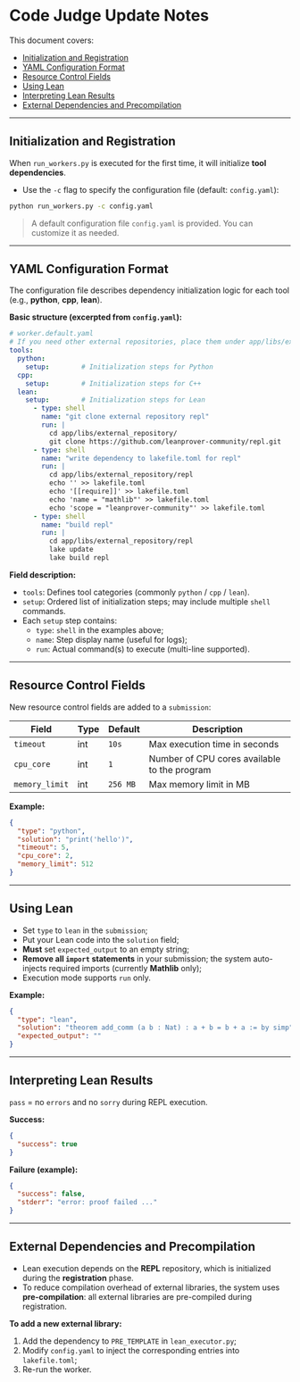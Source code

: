 # Code Judge Update Notes

This document covers:

- [Initialization and Registration](#initialization-and-registration)
- [YAML Configuration Format](#yaml-configuration-format)
- [Resource Control Fields](#resource-control-fields)
- [Using Lean](#using-lean)
- [Interpreting Lean Results](#interpreting-lean-results)
- [External Dependencies and Precompilation](#external-dependencies-and-precompilation)

---

<a id="initialization-and-registration"></a>
## Initialization and Registration

When `run_workers.py` is executed for the first time, it will initialize **tool dependencies**.

- Use the `-c` flag to specify the configuration file (default: `config.yaml`):

```bash
python run_workers.py -c config.yaml
```

> A default configuration file `config.yaml` is provided. You can customize it as needed.

---

<a id="yaml-configuration-format"></a>
## YAML Configuration Format

The configuration file describes dependency initialization logic for each tool (e.g., **python**, **cpp**, **lean**).

**Basic structure (excerpted from `config.yaml`):**

```yaml
# worker.default.yaml
# If you need other external repositories, place them under app/libs/external_repository
tools:
  python:
    setup:        # Initialization steps for Python
  cpp:
    setup:        # Initialization steps for C++
  lean:
    setup:        # Initialization steps for Lean
      - type: shell
        name: "git clone external repository repl"
        run: |
          cd app/libs/external_repository/
          git clone https://github.com/leanprover-community/repl.git
      - type: shell
        name: "write dependency to lakefile.toml for repl"
        run: |
          cd app/libs/external_repository/repl
          echo '' >> lakefile.toml
          echo '[[require]]' >> lakefile.toml
          echo 'name = "mathlib"' >> lakefile.toml
          echo 'scope = "leanprover-community"' >> lakefile.toml
      - type: shell
        name: "build repl"
        run: |
          cd app/libs/external_repository/repl
          lake update
          lake build repl
```

**Field description:**

- `tools`: Defines tool categories (commonly `python` / `cpp` / `lean`).
- `setup`: Ordered list of initialization steps; may include multiple `shell` commands.
- Each `setup` step contains:
  - `type`: `shell` in the examples above;
  - `name`: Step display name (useful for logs);
  - `run`: Actual command(s) to execute (multi-line supported).

---

<a id="resource-control-fields"></a>
## Resource Control Fields

New resource control fields are added to a `submission`:

| Field          | Type | Default  | Description                                  |
|----------------|------|----------|----------------------------------------------|
| `timeout`      | int  | `10s`    | Max execution time in seconds                |
| `cpu_core`     | int  | `1`      | Number of CPU cores available to the program |
| `memory_limit` | int  | `256 MB` | Max memory limit in MB                       |

**Example:**

```json
{
  "type": "python",
  "solution": "print('hello')",
  "timeout": 5,
  "cpu_core": 2,
  "memory_limit": 512
}
```

---

<a id="using-lean"></a>
## Using Lean

- Set `type` to `lean` in the `submission`;
- Put your Lean code into the `solution` field;
- **Must** set `expected_output` to an empty string;
- **Remove all `import` statements** in your submission; the system auto-injects required imports (currently **Mathlib** only);
- Execution mode supports `run` only.

**Example:**

```json
{
  "type": "lean",
  "solution": "theorem add_comm (a b : Nat) : a + b = b + a := by simp",
  "expected_output": ""
}
```

---

<a id="interpreting-lean-results"></a>
## Interpreting Lean Results

`pass` = no `errors` and no `sorry` during REPL execution.

**Success:**

```json
{
  "success": true
}
```

**Failure (example):**

```json
{
  "success": false,
  "stderr": "error: proof failed ..."
}
```

---

<a id="external-dependencies-and-precompilation"></a>
## External Dependencies and Precompilation

- Lean execution depends on the **REPL** repository, which is initialized during the **registration** phase.
- To reduce compilation overhead of external libraries, the system uses **pre-compilation**: all external libraries are pre-compiled during registration.

**To add a new external library:**

1. Add the dependency to `PRE_TEMPLATE` in `lean_executor.py`;
2. Modify `config.yaml` to inject the corresponding entries into `lakefile.toml`;
3. Re-run the worker.
